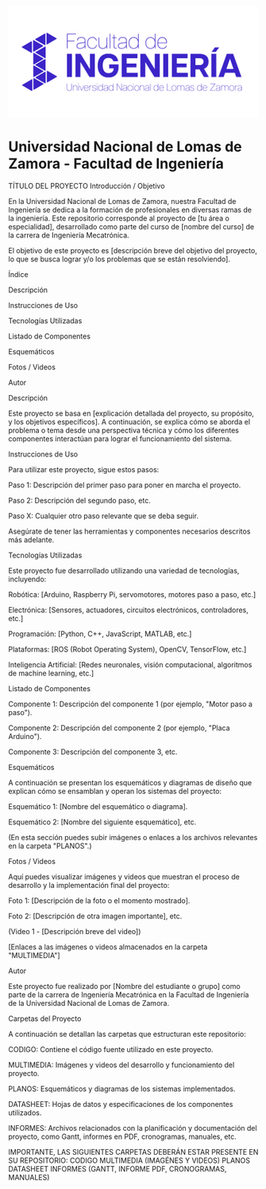 ![Logo Institucional](https://github.com/JonatanBogadoUNLZ/PPS-Jonatan-Bogado/blob/9952aac097aca83a1aadfc26679fc7ec57369d82/LOGO%20AZUL%20HORIZONTAL%20-%20fondo%20transparente.png)
# Universidad Nacional de Lomas de Zamora - Facultad de Ingeniería
TÍTULO DEL PROYECTO
Introducción / Objetivo

En la Universidad Nacional de Lomas de Zamora, nuestra Facultad de Ingeniería se dedica a la formación de profesionales en diversas ramas de la ingeniería. Este repositorio corresponde al proyecto de [tu área o especialidad], desarrollado como parte del curso de [nombre del curso] de la carrera de Ingeniería Mecatrónica.

El objetivo de este proyecto es [descripción breve del objetivo del proyecto, lo que se busca lograr y/o los problemas que se están resolviendo].

Índice

Descripción

Instrucciones de Uso

Tecnologías Utilizadas

Listado de Componentes

Esquemáticos

Fotos / Videos

Autor

Descripción

Este proyecto se basa en [explicación detallada del proyecto, su propósito, y los objetivos específicos]. A continuación, se explica cómo se aborda el problema o tema desde una perspectiva técnica y cómo los diferentes componentes interactúan para lograr el funcionamiento del sistema.

Instrucciones de Uso

Para utilizar este proyecto, sigue estos pasos:

Paso 1: Descripción del primer paso para poner en marcha el proyecto.

Paso 2: Descripción del segundo paso, etc.

Paso X: Cualquier otro paso relevante que se deba seguir.

Asegúrate de tener las herramientas y componentes necesarios descritos más adelante.

Tecnologías Utilizadas

Este proyecto fue desarrollado utilizando una variedad de tecnologías, incluyendo:

Robótica: [Arduino, Raspberry Pi, servomotores, motores paso a paso, etc.]

Electrónica: [Sensores, actuadores, circuitos electrónicos, controladores, etc.]

Programación: [Python, C++, JavaScript, MATLAB, etc.]

Plataformas: [ROS (Robot Operating System), OpenCV, TensorFlow, etc.]

Inteligencia Artificial: [Redes neuronales, visión computacional, algoritmos de machine learning, etc.]

Listado de Componentes

Componente 1: Descripción del componente 1 (por ejemplo, "Motor paso a paso").

Componente 2: Descripción del componente 2 (por ejemplo, "Placa Arduino").

Componente 3: Descripción del componente 3, etc.

Esquemáticos

A continuación se presentan los esquemáticos y diagramas de diseño que explican cómo se ensamblan y operan los sistemas del proyecto:

Esquemático 1: [Nombre del esquemático o diagrama].

Esquemático 2: [Nombre del siguiente esquemático], etc.

(En esta sección puedes subir imágenes o enlaces a los archivos relevantes en la carpeta "PLANOS".)

Fotos / Videos

Aquí puedes visualizar imágenes y videos que muestran el proceso de desarrollo y la implementación final del proyecto:

Foto 1: [Descripción de la foto o el momento mostrado].

Foto 2: [Descripción de otra imagen importante], etc.

(Video 1 - [Descripción breve del video])

[Enlaces a las imágenes o videos almacenados en la carpeta "MULTIMEDIA"]

Autor

Este proyecto fue realizado por [Nombre del estudiante o grupo] como parte de la carrera de Ingeniería Mecatrónica en la Facultad de Ingeniería de la Universidad Nacional de Lomas de Zamora.

Carpetas del Proyecto

A continuación se detallan las carpetas que estructuran este repositorio:

CODIGO: Contiene el código fuente utilizado en este proyecto.

MULTIMEDIA: Imágenes y videos del desarrollo y funcionamiento del proyecto.

PLANOS: Esquemáticos y diagramas de los sistemas implementados.

DATASHEET: Hojas de datos y especificaciones de los componentes utilizados.

INFORMES: Archivos relacionados con la planificación y documentación del proyecto, como Gantt, informes en PDF, cronogramas, manuales, etc.



IMPORTANTE, LAS SIGUIENTES CARPETAS DEBERÁN ESTAR PRESENTE EN SU REPOSITORIO:
CODIGO
MULTIMEDIA (IMAGÉNES Y VIDEOS)
PLANOS
DATASHEET
INFORMES (GANTT, INFORME PDF, CRONOGRAMAS, MANUALES)
